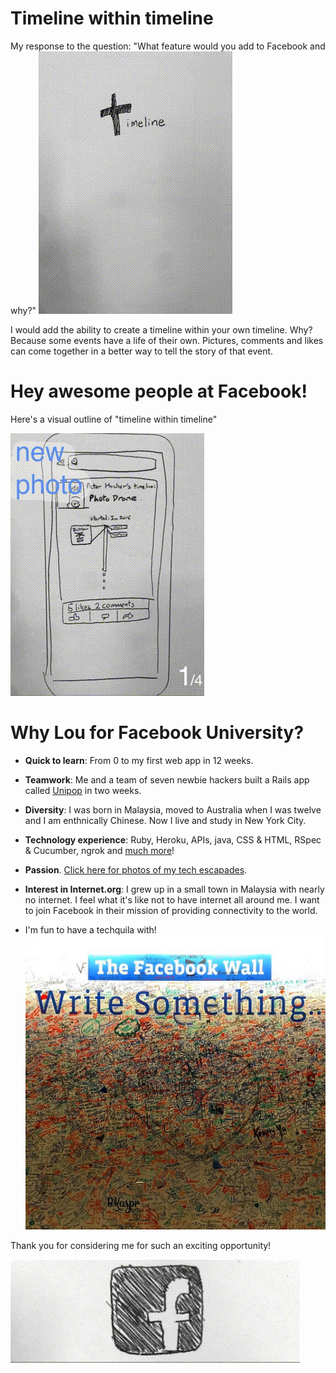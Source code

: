 Timeline within timeline
=====
My response to the question: "What feature would you add to Facebook and why?"
![title](title.gif)

I would add the ability to create a timeline within your own timeline. Why? Because some events have a life of their own. Pictures, comments and likes can come together in a better way to tell the story of that event.

Hey awesome people at Facebook! 
=====

Here's a visual outline of "timeline within timeline"

![progression](progression.gif)


Why Lou for Facebook University?
=====
* **Quick to learn**: From 0 to my first web app in 12 weeks.

* **Teamwork**: Me and a team of seven newbie hackers built a Rails app called [Unipop] in two weeks.

* **Diversity**: I was born in Malaysia, moved to Australia when I was twelve and I am enthnically Chinese. Now I live and study in New York City.

* **Technology experience**: Ruby, Heroku, APIs, java, CSS & HTML, RSpec & Cucumber, ngrok and [much more]!

* **Passion**. [Click here for photos of my tech escapades].

* **Interest in Internet.org**: I grew up in a small town in Malaysia with nearly no internet. I feel what it's like not to have internet all around me. I want to join Facebook in their mission of providing connectivity to the world.

* I'm fun to have a techquila with!
![techquila](techquila.jpg)

Thank you for considering me for such an exciting opportunity!

![logo](logo.gif)

[Unipop]:https://github.com/StephanMusgrave/unipop
[Click here for photos of my tech escapades]:http://louiselai.com/tech-events/
[much more]:https://github.com/StephanMusgrave/unipop#technologies-used